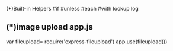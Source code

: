 (\*)Built-in Helpers
#if
#unless
#each
#with
lookup
log

(\*)image upload
app.js
-------
var fileupload= require('express-fileupload')
app.use(fileupload())
<form action="" method="post" enctype="multipart/form-data">
